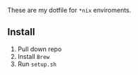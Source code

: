 These are my dotfile for `*nix` enviroments.

## Install

1. Pull down repo
2. Install `Brew`
3. Run `setup.sh`
